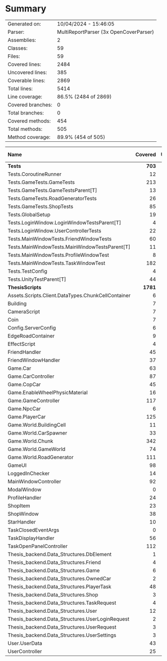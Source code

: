 ﻿# Summary
|||
|:---|:---|
| Generated on: | 10/04/2024 - 15:46:05 |
| Parser: | MultiReportParser (3x OpenCoverParser) |
| Assemblies: | 2 |
| Classes: | 59 |
| Files: | 59 |
| Covered lines: | 2484 |
| Uncovered lines: | 385 |
| Coverable lines: | 2869 |
| Total lines: | 5414 |
| Line coverage: | 86.5% (2484 of 2869) |
| Covered branches: | 0 |
| Total branches: | 0 |
| Covered methods: | 454 |
| Total methods: | 505 |
| Method coverage: | 89.9% (454 of 505) |

|**Name**|**Covered**|**Uncovered**|**Coverable**|**Total**|**Line coverage**|**Covered**|**Total**|**Branch coverage**|**Covered**|**Total**|**Method coverage**|
|:---|---:|---:|---:|---:|---:|---:|---:|---:|---:|---:|---:|
|**Tests**|**703**|**24**|**727**|**1361**|**96.6%**|**0**|**0**|****|**56**|**56**|**100%**|
|Tests.CoroutineRunner|12|0|12|31|100%|0|0||2|2|100%|
|Tests.GameTests.GameTests|213|0|213|344|100%|0|0||16|16|100%|
|Tests.GameTests.GameTestsParent[T]|13|9|22|45|59%|0|0||1|1|100%|
|Tests.GameTests.RoadGeneratorTests|26|0|26|54|100%|0|0||3|3|100%|
|Tests.GameTests.ShopTests|85|3|88|155|96.5%|0|0||6|6|100%|
|Tests.GlobalSetup|19|0|19|53|100%|0|0||4|4|100%|
|Tests.LoginWindow.LoginWindowTestsParent[T]|4|0|4|24|100%|0|0||1|1|100%|
|Tests.LoginWindow.UserControllerTests|22|0|22|47|100%|0|0||3|3|100%|
|Tests.MainWindowTests.FriendWindowTests|60|0|60|117|100%|0|0||4|4|100%|
|Tests.MainWindowTests.MainWindowTestsParent[T]|11|9|20|39|55%|0|0||1|1|100%|
|Tests.MainWindowTests.ProfileWindowTest|8|0|8|28|100%|0|0||1|1|100%|
|Tests.MainWindowTests.TaskWindowTest|182|0|182|285|100%|0|0||10|10|100%|
|Tests.TestConfig|4|0|4|47|100%|0|0||1|1|100%|
|Tests.UnityTestParent[T]|44|3|47|92|93.6%|0|0||3|3|100%|
|**ThesisScripts**|**1781**|**361**|**2142**|**4053**|**83.1%**|**0**|**0**|****|**398**|**449**|**88.6%**|
|Assets.Scripts.Client.DataTypes.ChunkCellContainer|6|0|6|15|100%|0|0||5|5|100%|
|Building|7|2|9|33|77.7%|0|0||5|7|71.4%|
|CameraScript|7|0|7|24|100%|0|0||2|2|100%|
|Coin|7|0|7|16|100%|0|0||2|2|100%|
|Config.ServerConfig|6|0|6|89|100%|0|0||6|6|100%|
|EdgeRoadContainer|9|0|9|15|100%|0|0||7|7|100%|
|EffectScript|4|0|4|20|100%|0|0||2|2|100%|
|FriendHandler|45|0|45|84|100%|0|0||8|8|100%|
|FriendWindowHandler|37|16|53|97|69.8%|0|0||7|9|77.7%|
|Game.Car|63|22|85|143|74.1%|0|0||13|13|100%|
|Game.CarController|87|32|119|238|73.1%|0|0||14|18|77.7%|
|Game.CopCar|45|3|48|80|93.7%|0|0||1|1|100%|
|Game.EnableWheelPhysicMaterial|16|0|16|37|100%|0|0||2|2|100%|
|Game.GameController|117|7|124|199|94.3%|0|0||26|26|100%|
|Game.NpcCar|6|0|6|19|100%|0|0||1|1|100%|
|Game.PlayerCar|125|27|152|219|82.2%|0|0||17|17|100%|
|Game.World.BuildingCell|11|0|11|30|100%|0|0||7|7|100%|
|Game.World.CarSpawner|33|10|43|79|76.7%|0|0||4|5|80%|
|Game.World.Chunk|342|32|374|601|91.4%|0|0||30|32|93.7%|
|Game.World.GameWorld|74|16|90|154|82.2%|0|0||8|8|100%|
|Game.World.RoadGenerator|111|23|134|234|82.8%|0|0||8|9|88.8%|
|GameUI|98|13|111|209|88.2%|0|0||24|27|88.8%|
|LoggedInChecker|14|8|22|54|63.6%|0|0||4|5|80%|
|MainWindowController|92|26|118|202|77.9%|0|0||14|17|82.3%|
|ModalWindow|0|19|19|43|0%|0|0||0|4|0%|
|ProfileHandler|24|3|27|74|88.8%|0|0||5|6|83.3%|
|ShopItem|23|0|23|62|100%|0|0||8|8|100%|
|ShopWindow|38|10|48|96|79.1%|0|0||6|8|75%|
|StarHandler|10|0|10|28|100%|0|0||1|1|100%|
|TaskClosedEventArgs|0|4|4|14|0%|0|0||0|1|0%|
|TaskDisplayHandler|56|14|70|128|80%|0|0||10|11|90.9%|
|TaskOpenPanelController|112|6|118|216|94.9%|0|0||13|13|100%|
|Thesis_backend.Data_Structures.DbElement|1|1|2|11|50%|0|0||2|3|66.6%|
|Thesis_backend.Data_Structures.Friend|4|1|5|18|80%|0|0||9|10|90%|
|Thesis_backend.Data_Structures.Game|6|2|8|18|75%|0|0||12|15|80%|
|Thesis_backend.Data_Structures.OwnedCar|2|3|5|21|40%|0|0||4|9|44.4%|
|Thesis_backend.Data_Structures.PlayerTask|48|12|60|84|80%|0|0||21|23|91.3%|
|Thesis_backend.Data_Structures.Shop|3|1|4|14|75%|0|0||6|7|85.7%|
|Thesis_backend.Data_Structures.TaskRequest|4|0|4|16|100%|0|0||8|8|100%|
|Thesis_backend.Data_Structures.User|12|1|13|25|92.3%|0|0||25|26|96.1%|
|Thesis_backend.Data_Structures.UserLoginRequest|2|0|2|14|100%|0|0||4|4|100%|
|Thesis_backend.Data_Structures.UserRequest|3|0|3|15|100%|0|0||6|6|100%|
|Thesis_backend.Data_Structures.UserSettings|3|1|4|15|75%|0|0||6|8|75%|
|User.UserData|43|0|43|68|100%|0|0||30|30|100%|
|UserController|25|46|71|182|35.2%|0|0||5|12|41.6%|
